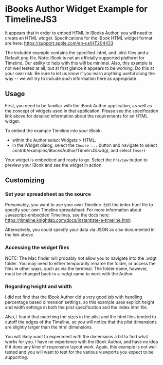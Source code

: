 # iBooks Author Widget Example for TimelineJS3

It appears that in order to embed HTML in iBooks Author, you will need to create an HTML widget. Specifications for the iBook HTML widget format are here: https://support.apple.com/en-us/HT204433

The included example contains the specified .html, and .plist files and a Default.png file. Note: iBook is not an officially supported platform for Timeline. Our ability to help with this will be minimal. Also, this example is not well tested at all, but at first glance it appears to be working. Do this at your own risk. Be sure to let us know if you learn anything useful along the way -- we will try to include such information here as appropriate.

## Usage

First, you need to be familiar with the iBook Author application, as well as the concept of widgets used in that application. Please see the specification link above for detailed information about the requirements for an HTML widget.

To embed the example Timeline into your iBook:

 * within the Author select Widgets > HTML.
 * in the Widget dialog, select the `Choose ...` button and navigate to select contrib/examples/iBooksAuthor/TimelinJS.wdgt, and select `Insert`

Your widget is embedded and ready to go. Select the `Preview` button to preview your iBook and see the widget in action.

## Customizing


### Set your spreadsheet as the source

Presumably, you want to use your own Timeline. Edit the index.html file to specify your own Timeline spreadsheet. For more information about Javascript-embedded Timelines, see the docs here: https://timeline.knightlab.com/docs/instantiate-a-timeline.html.

Alternatively, you could specify your data via JSON as also documented in the link above.

### Accessing the widget files

NOTE: The Mac finder will probably not allow you to navigate into the .wdgt folder. You may need to either temporarily rename the folder, or access the files in other ways, such as via the terminal. The folder name, however, must be changed back to a .wdgt name to work with the Author.

### Regarding height and width

I did not find that the iBook Author did a very good job with handling percentage based dimension settings, so this example uses explicit height and width settings in both the plist specification and the index.html file.

Also, I found that matching the sizes in the plist and the html files tended to cutoff the edges of the Timeline, so you will notice that the plist dimensions are slightly larger than the html dimensions.

You will likely want to experiment with the dimensions a bit to find what works for you. I have no experience with the iBook Author, and have no idea if it does any kind of responsive layout work. Again, this example is not well tested and you will want to test for the various viewports you expect to be supporting.
